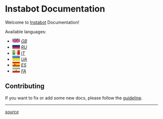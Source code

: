 # Instabot Documentation

Welcome to [Instabot](https://github.com/instagrambot/) Documentation! 

Available languages:
  
  * *[![English language](img/gb.png)]()  [GB](en/README.md)*
  * *[![russia language](img/ru.png)]()  [RU](ru/README.md)*
  * *![italy language](img/it.png)  [IT](it/README.md)*
  * *![ukraine language](img/uk.jpg)  [UA](ukr/README.md)*
  * *![es language](img/es.png)  [ES](kr/README.md)*
  * *![farsi language](img/fa.jpg) [FA](fa/README.md)*



## Contributing

If you want to fix or add some new docs, please follow the [guideline](https://github.com/instagrambot/docs/blob/master/CONTRIBUTING.md).

___
[*source*](https://github.com/instagrambot/docs/)
